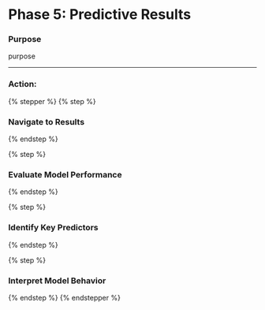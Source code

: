 # Phase 5: Predictive Results

### Purpose

purpose

***

### Action:

{% stepper %}
{% step %}
### Navigate to Results


{% endstep %}

{% step %}
### Evaluate Model Performance


{% endstep %}

{% step %}
### Identify Key Predictors


{% endstep %}

{% step %}
### Interpret Model Behavior


{% endstep %}
{% endstepper %}
